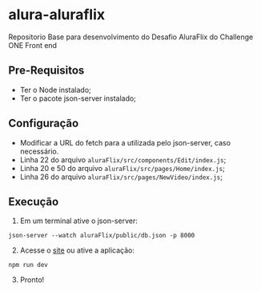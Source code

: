 # alura-aluraflix

Repositorio Base para desenvolvimento do Desafio AluraFlix do Challenge ONE Front end

## Pre-Requisitos

- Ter o Node instalado;
- Ter o pacote json-server instalado;

## Configuração

- Modificar a URL do fetch para a utilizada pelo json-server, caso necessário.
- Linha 22 do arquivo `aluraFlix/src/components/Edit/index.js`;
- Linha 20 e 50 do arquivo `aluraFlix/src/pages/Home/index.js`;
- Linha 26 do arquivo `aluraFlix/src/pages/NewVideo/index.js`;

## Execução

1. Em um terminal ative o json-server:

```
json-server --watch aluraFlix/public/db.json -p 8000
```

2. Acesse o [site](TODO) ou ative a aplicação:

```
npm run dev
```

3. Pronto!
